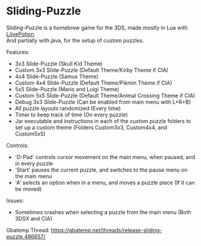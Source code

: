 # Sliding-Puzzle
Sliding-Puzzle is a homebrew game for the 3DS, made mostly in Lua with [LövePotion](https://github.com/videah/LovePotion).  
And partially with java, for the setup of custom puzzles.

Features:
- 3x3 Slide-Puzzle (Skull Kid Theme)
- Custom 3x3 Slide-Puzzle (Default Theme/Kirby Theme if CIA)
- 4x4 Slide-Puzzle (Samus Theme)
- Custom 4x4 Slide-Puzzle (Default Theme/Pikmin Theme if CIA)
- 5x5 Slide-Puzzle (Mario and Luigi Theme)
- Custom 5x5 Slide-Puzzle (Default Theme/Animal Crossing Theme if CIA)
- Debug 3x3 Slide-Puzzle (Can be enabled from main menu with L+R+B)
- All puzzle layouts randomized (Every time)
- Timer to keep track of time (On every puzzle)
- Jar executable and instructions in each of the custom puzzle folders to set up a custom theme (Folders Custom3x3, Custom4x4, and Custom5x5)

Controls:
- 'D-Pad' controls cursor movement on the main menu, when paused, and in every puzzle
- 'Start' pauses the current puzzle, and switches to the pause menu on the main menu
- 'A' selects an option when in a menu, and moves a puzzle piece (If it can be moved)

Issues:
- Sometimes crashes when selecting a puzzle from the main menu (Both 3DSX and CIA)

Gbatemp Thread: https://gbatemp.net/threads/release-sliding-puzzle.486657/
